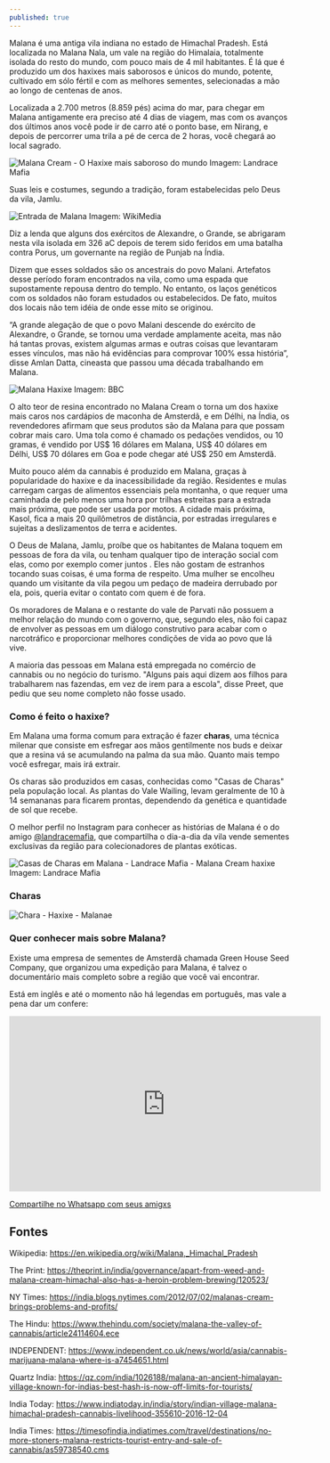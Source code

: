 ```yaml
---
published: true
---
```


Malana é uma antiga vila indiana no estado de Himachal Pradesh. Está localizada no Malana Nala, um vale na região do Himalaia, totalmente isolada do resto do mundo, com pouco mais de 4 mil habitantes. É lá que é produzido um dos haxixes mais saborosos e únicos do mundo, potente, cultivado em sólo fértil e com as melhores sementes, selecionadas a mão ao longo de centenas de anos.

Localizada a 2.700 metros (8.859 pés) acima do mar, para chegar em Malana antigamente era preciso até 4 dias de viagem, mas com os avanços dos últimos anos você pode ir de carro até o ponto base, em Nirang, e depois de percorrer uma trila a pé de cerca de 2 horas, você chegará ao local sagrado.

<img src="https://i.imgur.com/LXttUap.jpg" alt="Malana Cream - O Haxixe mais saboroso do mundo">
Imagem: Landrace Mafia

Suas leis e costumes, segundo a tradição, foram estabelecidas pelo Deus da vila, Jamlu.

<img src="https://upload.wikimedia.org/wikipedia/commons/thumb/3/32/Malana.jpg/1280px-Malana.jpg" alt="Entrada de Malana">
Imagem: WikiMedia

Diz a lenda que alguns dos exércitos de Alexandre, o Grande, se abrigaram nesta vila isolada em 326 aC depois de terem sido feridos em uma batalha contra Porus, um governante na região de Punjab na Índia. 

Dizem que esses soldados são os ancestrais do povo Malani. Artefatos desse período foram encontrados na vila, como uma espada que supostamente repousa dentro do templo. No entanto, os laços genéticos com os soldados não foram estudados ou estabelecidos. De fato, muitos dos locais não tem idéia de onde esse mito se originou.

“A grande alegação de que o povo Malani descende do exército de Alexandre, o Grande, se tornou uma verdade amplamente aceita, mas não há tantas provas, existem algumas armas e outras coisas que levantaram esses vínculos, mas não há evidências para comprovar 100% essa história”, disse Amlan Datta, cineasta que passou uma década trabalhando em Malana.

<img src="https://i.imgur.com/6WePaef.jpg" alt="Malana Haxixe">
Imagem: BBC

O alto teor de resina encontrado no Malana Cream o torna um dos haxixe mais caros nos cardápios de maconha de Amsterdã, e em Délhi, na Índia, os revendedores afirmam que seus produtos são da Malana para que possam cobrar mais caro. Uma tola como é chamado os pedações vendidos, ou 10 gramas, é vendido por US$ 16 dólares em Malana, US$ 40 dólares em Délhi, US$ 70 dólares em Goa e pode chegar até US$ 250 em Amsterdã.

Muito pouco além da cannabis é produzido em Malana, graças à popularidade do haxixe e da inacessibilidade da região. Residentes e mulas carregam cargas de alimentos essenciais pela montanha, o que requer uma caminhada de pelo menos uma hora por trilhas estreitas para a estrada mais próxima, que pode ser usada por motos. A cidade mais próxima, Kasol, fica a mais 20 quilômetros de distância, por estradas irregulares e sujeitas a deslizamentos de terra e acidentes.

O Deus de Malana, Jamlu, proíbe que os habitantes de Malana toquem em pessoas de fora da vila, ou tenham qualquer tipo de interação social com elas, como por exemplo comer juntos . Eles não gostam de estranhos tocando suas coisas, é uma forma de respeito. Uma mulher se encolheu quando um visitante da vila pegou um pedaço de madeira derrubado por ela, pois, queria evitar o contato com quem é de fora.

Os moradores de Malana e o restante do vale de Parvati não possuem a melhor relação do mundo com o governo, que, segundo eles, não foi capaz de envolver as pessoas em um diálogo construtivo para acabar com o narcotráfico e proporcionar melhores condições de vida ao povo que lá vive.

A maioria das pessoas em Malana está empregada no comércio de cannabis ou no negócio do turismo. "Alguns pais aqui dizem aos filhos para trabalharem nas fazendas, em vez de irem para a escola", disse Preet, que pediu que seu nome completo não fosse usado.

### Como é feito o haxixe?

Em Malana uma forma comum para extração é fazer **charas**, uma técnica milenar que consiste em esfregar aos mãos gentilmente nos buds e deixar que a resina vá se acumulando na palma da sua mão. Quanto mais tempo você esfregar, mais irá extrair.

Os charas são produzidos em casas, conhecidas como "Casas de Charas" pela população local. As plantas do Vale Wailing, levam geralmente de 10 à 14 semananas para ficarem prontas, dependendo da genética e quantidade de sol que recebe.

O melhor perfil no Instagram para conhecer as histórias de Malana é o do amigo [@landracemafia](https://www.instagram.com/landracemafia/ "Landrace Mafia Malana"), que compartilha o dia-a-dia da vila vende sementes exclusivas da região para colecionadores de plantas exóticas.

<img src="https://i.imgur.com/Tz2fAIc.jpg" alt="Casas de Charas em Malana - Landrace Mafia - Malana Cream haxixe">
Imagem: Landrace Mafia

### Charas
<img src="https://i.imgur.com/ahoNHAh.jpg" alt="Chara - Haxixe - Malanae">

### Quer conhecer mais sobre Malana?

Existe uma empresa de sementes de Amsterdã chamada Green House Seed Company, que organizou uma expedição para Malana, é talvez o documentário mais completo sobre a região que você vai encontrar.

Está em inglês e até o momento não há legendas em português, mas vale a pena dar um confere:

<iframe width="560" height="315" src="https://www.youtube.com/embed/CqFiucWKo-8" frameborder="0" allow="accelerometer; autoplay; encrypted-media; gyroscope; picture-in-picture" allowfullscreen></iframe>

<a href="whatsapp://send?text=https://sommelierva.github.io/Malana-Cream-um-dos-melhores-Haxixes-do-mundo,-produzido-em-uma-remota-vila-no-norte-da-%C3%8Dndia/" data-action="share/whatsapp/share">Compartilhe no Whatsapp com seus amigxs</a>

## Fontes

Wikipedia: https://en.wikipedia.org/wiki/Malana,_Himachal_Pradesh

The Print: https://theprint.in/india/governance/apart-from-weed-and-malana-cream-himachal-also-has-a-heroin-problem-brewing/120523/

NY Times: https://india.blogs.nytimes.com/2012/07/02/malanas-cream-brings-problems-and-profits/

The Hindu: https://www.thehindu.com/society/malana-the-valley-of-cannabis/article24114604.ece

INDEPENDENT: https://www.independent.co.uk/news/world/asia/cannabis-marijuana-malana-where-is-a7454651.html

Quartz India: https://qz.com/india/1026188/malana-an-ancient-himalayan-village-known-for-indias-best-hash-is-now-off-limits-for-tourists/

India Today: https://www.indiatoday.in/india/story/indian-village-malana-himachal-pradesh-cannabis-livelihood-355610-2016-12-04

India Times: https://timesofindia.indiatimes.com/travel/destinations/no-more-stoners-malana-restricts-tourist-entry-and-sale-of-cannabis/as59738540.cms


